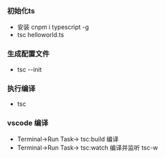 ### 初始化ts
 - 安装 cnpm i typescript -g
 - tsc helloworld.ts
### 生成配置文件
 - tsc --init  
### 执行编译
 - tsc
### vscode 编译
 - Terminal->Run Task-> tsc:build 编译
 - Terminal->Run Task-> tsc:watch 编译并监听 tsc-w